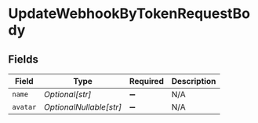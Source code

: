 # UpdateWebhookByTokenRequestBody


## Fields

| Field                   | Type                    | Required                | Description             |
| ----------------------- | ----------------------- | ----------------------- | ----------------------- |
| `name`                  | *Optional[str]*         | :heavy_minus_sign:      | N/A                     |
| `avatar`                | *OptionalNullable[str]* | :heavy_minus_sign:      | N/A                     |